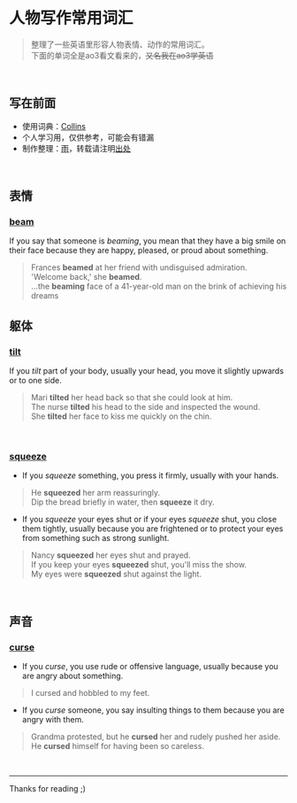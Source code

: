 <!-- omit in toc -->
# 人物写作常用词汇 
> 整理了一些英语里形容人物表情、动作的常用词汇。<br>
> 下面的单词全是ao3看文看来的，~~又名我在ao3学英语~~

<br>

<!-- omit in toc -->
## 写在前面 
* 使用词典：[Collins](https://www.collinsdictionary.com/)
* 个人学习用，仅供参考，可能会有错漏
* 制作整理：[雨](https://github.com/GardenKitten)，转载请注明[出处](https://github.com/GardenKitten/English-Note)

<br>


## 表情

### [beam](https://www.collinsdictionary.com/dictionary/english/beam)
If you say that someone is *beaming*, you mean that they have a big smile on their face because they are happy, pleased, or proud about something.
> Frances **beamed** at her friend with undisguised admiration. <br>
> 'Welcome back,' she **beamed**.<br>
> ...the **beaming** face of a 41-year-old man on the brink of achieving his dreams



## 躯体

### [tilt](https://www.collinsdictionary.com/dictionary/english/tilt)
If you *tilt* part of your body, usually your head, you move it slightly upwards or to one side.
> Mari **tilted** her head back so that she could look at him. <br>
> The nurse **tilted** his head to the side and inspected the wound. <br>
> She **tilted** her face to kiss me quickly on the chin.

<br>

### [squeeze](https://www.collinsdictionary.com/dictionary/english/squeeze)
* If you *squeeze* something, you press it firmly, usually with your hands.
> He **squeezed** her arm reassuringly.  <br>
> Dip the bread briefly in water, then **squeeze** it dry. 

* If you *squeeze* your eyes shut or if your eyes *squeeze* shut, you close them tightly, usually because you are frightened or to protect your eyes from something such as strong sunlight.
> Nancy **squeezed** her eyes shut and prayed. <br>
> If you keep your eyes **squeezed** shut, you'll miss the show. <br>
> My eyes were **squeezed** shut against the light.  

<br>

## 声音

### [curse](https://www.collinsdictionary.com/dictionary/english/curse)
* If you *curse*, you use rude or offensive language, usually because you are angry about something.
> I cursed and hobbled to my feet. 

* If you *curse* someone, you say insulting things to them because you are angry with them.
> Grandma protested, but he **cursed** her and rudely pushed her aside. 
> He **cursed** himself for having been so careless. 

<br>

---

Thanks for reading ;)